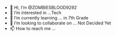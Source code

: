 - 👋 Hi, I’m @ZOMBIESBLOOD9292
- 👀 I’m interested in ...Tech
- 🌱 I’m currently learning ... in 7th Grade 
- 💞️ I’m looking to collaborate on ... Not Decided Yet
- 📫 How to reach me ...

<!---
ZOMBIESBLOOD9292/ZOMBIESBLOOD9292 is a ✨ special ✨ repository because its `README.md` (this file) appears on your GitHub profile.
You can click the Preview link to take a look at your changes.
--->
